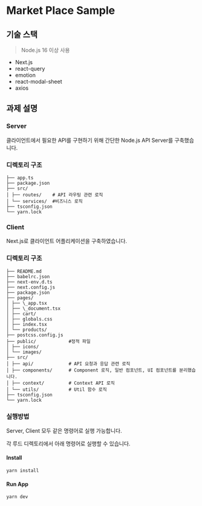 # Market Place Sample

## 기술 스택

> Node.js 16 이상 사용

- Next.js
- react-query
- emotion
- react-modal-sheet
- axios

## 과제 설명

### Server

클라이언트에서 필요한 API를 구현하기 위해 간단한 Node.js API Server를 구축했습니다.

### 디렉토리 구조

```
├── app.ts
├── package.json
├── src/
│ ├── routes/    # API 라우팅 관련 로직
│ └── services/  #비즈니스 로직
├── tsconfig.json
└── yarn.lock
```

### Client

Next.js로 클라이언트 어플리케이션을 구축하였습니다.

### 디렉토리 구조

```
├── README.md
├── babelrc.json
├── next-env.d.ts
├── next.config.js
├── package.json
├── pages/
│ ├── \_app.tsx
│ ├── \_document.tsx
│ ├── cart/
│ ├── globals.css
│ ├── index.tsx
│ └── products/
├── postcss.config.js
├── public/            #정적 파일
│ ├── icons/
│ └── images/
├── src/
│ ├── api/             # API 요청과 응답 관련 로직
│ ├── components/      # Component 로직, 일반 컴포넌트, UI 컴포넌트를 분리했습니다.
│ ├── context/         # Context API 로직
│ └── utils/           # Util 함수 로직
├── tsconfig.json
└── yarn.lock
```

### 실행방법

Server, Client 모두 같은 명령어로 실행 가능합니다.

각 루드 디렉토리에서 아래 명령어로 실행할 수 있습니다.

#### Install

```shell
yarn install
```

#### Run App

```shell
yarn dev
```
